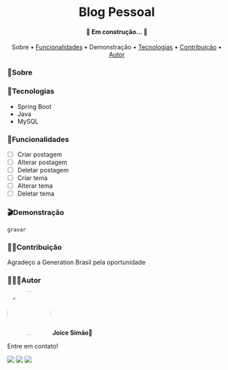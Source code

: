 <h1 align="center">Blog Pessoal</h1>
<h4 align="center">🚧  Em construção...  🚧</h4>

<p align="center">
 <a>Sobre</a> •
 <a href="#funcionalidades">Funcionalidades</a> •
 <a>Demonstração</a> • 
 <a href="#tecnologias">Tecnologias</a> • 
 <a href="#contribuição">Contribuição</a> • 
 <a href="#autor">Autor</a>
</p>

### 📃Sobre 


### 🔧Tecnologias
- Spring Boot
- Java 
- MySQL
	
### 🔷Funcionalidades
- [ ] Criar postagem
- [ ] Alterar postagem
- [ ] Deletar postagem
- [ ] Criar tema
- [ ] Alterar tema
- [ ] Deletar tema

### 🎬Demonstração
	gravar
	
### 🤝🏽Contribuição
<p>Agradeço a Generation Brasil pela oportunidade</p>

### 👩🏽‍💻Autor
<img style="border-radius: 50%;" src="https://i.imgur.com/n7iVrD1.png" width="100px;" alt=""/>
 <b>Joice Simão🌱</b>
<p>Entre em contato!</p>

<a href="https://www.linkedin.com/in/joice-sim%C3%A3o-leite-520496221/"><img src="https://img.shields.io/badge/linkedin-%230077B5.svg?&style=for-the-badge&logo=linkedin&logoColor=white&link=mailto:https://www.linkedin.com/in/joice-sim%C3%A3o-leite-520496221/"></a>
<a href="https://discord.com/users/876857533036363806" target="_blank"><img src="https://img.shields.io/badge/Discord-7289DA?style=for-the-badge&logo=discord&logoColor=white" target="_blank"></a>
<a href = "mailto:joice.simao@hotmail.com"><img src="https://img.shields.io/badge/-Hotmail-%23333?style=for-the-badge&logo=microsoft-outlook&logoColor=white" target="_blank"></a>
